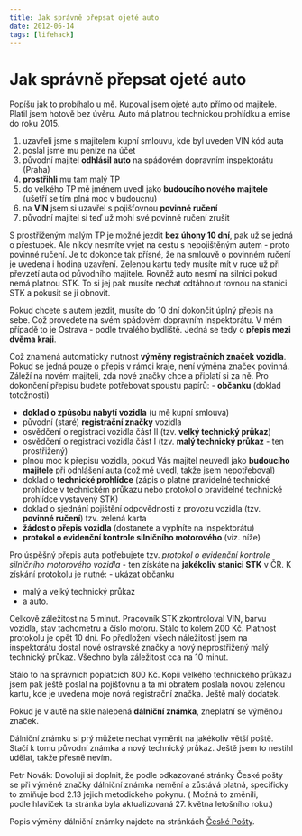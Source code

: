 ```yaml
---
title: Jak správně přepsat ojeté auto
date: 2012-06-14
tags: [lifehack]
---
```


# Jak správně přepsat ojeté auto

Popíšu jak to probíhalo u mě. Kupoval jsem ojeté auto přímo od majitele. Platil jsem hotově bez úvěru. 
Auto má platnou technickou prohlídku a emise do roku 2015.

1. uzavřeli jsme s majitelem kupní smlouvu, kde byl uveden VIN kód auta
2. poslal jsme mu peníze na účet
3. původní majitel **odhlásil auto** na spádovém dopravním inspektorátu (Praha)
4. **prostřihli** mu tam malý TP
5. do velkého TP mě jménem uvedl jako **budoucího nového majitele** (ušetří se tím plná moc v budoucnu)
6. na **VIN** jsem si uzavřel s pojišťovnou **povinné ručení**
7. původní majitel si teď už mohl své povinné ručení zrušit

S prostřiženým malým TP je možné jezdit **bez úhony 10 dní**, pak už se jedná o přestupek. Ale nikdy nesmíte vyjet na cestu s nepojištěným autem - proto povinné ručení. Je to dokonce tak přísné, že na smlouvě o povinném ručení je uvedena i hodina uzavření. Zelenou kartu tedy musíte mít v ruce už při převzetí auta od původního majitele. Rovněž auto nesmí na silnici pokud nemá platnou STK. To si jej pak musíte nechat odtáhnout rovnou na stanici STK a pokusit se ji obnovit.

Pokud chcete s autem jezdit, musíte do 10 dní dokončit úplný přepis na sebe. Což provedete na svém spádovém dopravním inspektorátu. V mém případě to je Ostrava - podle trvalého bydliště. Jedná se tedy o **přepis mezi dvěma kraji**.

Což znamená automaticky nutnost **výměny registračních značek vozidla**. Pokud se jedná pouze o přepis v rámci kraje, není výměna značek povinná. Záleží na novém majiteli, zda nové značky chce a připlatí si za ně. Pro dokončení přepisu budete potřebovat spoustu papírů: - **občanku** (doklad totožnosti)

- **doklad o způsobu nabytí vozidla** (u mě kupní smlouva)
- původní (staré) **registrační značky** vozidla
- osvědčení o registraci vozidla část II (tzv. **velký technický průkaz**)
- osvědčení o registraci vozidla část I (tzv. **malý technický průkaz** - ten prostřižený)
- plnou moc k přepisu vozidla, pokud Vás majitel neuvedl jako **budoucího majitele** při odhlášení auta (což mě uvedl, takže jsem nepotřeboval)
- doklad o **technické prohlídce** (zápis o platné pravidelné technické prohlídce v technickém průkazu nebo protokol o pravidelné technické prohlídce vystavený STK)
- doklad o sjednání pojištění odpovědnosti z provozu vozidla (tzv. **povinné ručení**) tzv. zelená karta
- **žádost o přepis vozidla** (dostanete a vyplníte na inspektorátu)
- **protokol o evidenční kontrole silničního motorového** (viz. níže)

Pro úspěšný přepis auta potřebujete tzv. *protokol o evidenční kontrole silničního motorového vozidla* - 
ten získáte na **jakékoliv stanici STK** v ČR. K získání protokolu je nutné: - ukázat občanku

- malý a velký technický průkaz
- a auto.

Celkově záležitost na 5 minut. Pracovník STK zkontroloval VIN, barvu vozidla, stav tachometru a číslo motoru. Stálo to kolem 200 Kč. Platnost protokolu je opět 10 dní. Po předložení všech náležitostí jsem 
na inspektorátu dostal nové ostravské značky a nový neprostřižený malý technický průkaz.
Všechno byla záležitost cca na 10 minut. 

Stálo to na správních poplatcích 800 Kč. Kopii velkého technického průkazu jsem pak ještě poslal na pojišťovnu a ta mi obratem poslala novou zelenou kartu, kde je uvedena moje nová registrační značka. Ještě malý dodatek. 

Pokud je v autě na skle nalepená **dálniční známka**, zneplatní se výměnou značek. 

Dálniční známku si prý můžete nechat vyměnit na jakékoliv větší poště. Stačí k tomu původní známka 
a nový technický průkaz. Ještě jsem to nestihl udělat, takže přesně nevím. 

Petr Novák: Dovoluji si doplnit, že podle odkazované stránky České pošty se při výměně značky 
dálniční známka nemění a zůstává platná, specificky to zmiňuje bod 2.13 jejich metodického pokynu. (
Možná to změnili, podle hlaviček ta stránka byla aktualizovaná 27. května letošního roku.)

Popis výměny dálniční známky najdete na stránkách [České Pošty](http://www.ceskaposta.cz/cz/sluzby/prodej-na-postach/default.htm).
